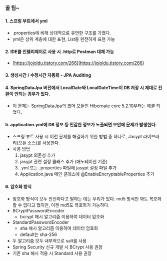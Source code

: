 ### 꿀 팁~
#### 1. 스프링 부트에서 yml
- .properties에 비해 상대적으로 유연한 구조를 가졌다.
- yml은 상위 계층에 대한 표현, List등 완전하게 표현 가능

#### 2. IDE를 인텔리제이로 사용 시 .http로 Postman 대체 가능
- [https://jojoldu.tistory.com/266](https://jojoldu.tistory.com/266)

#### 3. 생성시간 / 수정시간 자동화 - JPA Auditing

#### 4. SpringDataJpa 버전에서 LocalDate와 LocalDateTime이 DB 저장 시 제대로 전환이 안되는 경우가 있다.
- 이 문제는 SpringDataJpa의 코어 모듈인 Hibernate core 5.2.10부터는 해결 되었다.

#### 5. application.yml에 DB 정보 등 민감한 정보가 노출되면 보안에 문제가 발생한다. 
- 스프링 부트 사용 시 이런 문제를 해결하기 위한 방법 중 하나로, Jasypt 라이브러리(오픈 소스)를 사용한다.
- 사용 방법
    1. jasypt 의존성 추가
    2. jasypt 관련 설정 클래스 추가 (애노테이션 기준)
    3. .yml 또는 .properties 파일에 jasypt 설정 파일 추가
    4. Application.java 메인 클래스에 @EnableEncryptableProperties 추가

#### 6. 암호화 방식
- 암호화 방식이 모두 안전하다고 말하는 데는 무리가 있다. md5 방식만 봐도 복호화할 수 없다고 했지만, 이젠 md5도 복호화가 가능하다.
- BCryptPasswordEncoder
    - bcrypt 해시 알고리즘 이용하여 데이터 암호화
- StandardPasswordEncoder
    - sha 해시 알고리즘 이용하여 데이터 암호화
    - default는 sha-256
- 두 알고리즘 모두 내부적으로 salt를 사용
- Spring Security 신규 개발 시 BCrypt 사용 권장
- 기존 sha 해시 적용 시 Standard 사용 권장